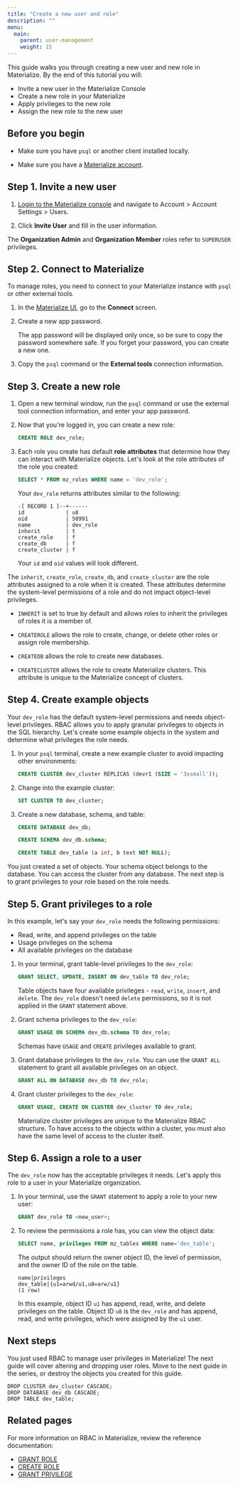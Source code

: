 ```yaml
---
title: "Create a new user and role"
description: ""
menu:
  main:
    parent: user-management
    weight: 15
---
```


This guide walks you through creating a new user and new role in Materialize. By
the end of this tutorial you will:

* Invite a new user in the Materialize Console
* Create a new role in your Materialize
* Apply privileges to the new role
* Assign the new role to the new user

## Before you begin

* Make sure you have `psql` or another client installed locally.

* Make sure you have a [Materialize account](https://materialize.com/register/?utm_campaign=General&utm_source=documentation).

## Step 1. Invite a new user

1. [Login to the Materialize console](https://console.materialize.com/) and navigate to Account > Account
Settings > Users.

1. Click **Invite User** and fill in the user information.

The **Organization Admin** and **Organization Member** roles refer to `SUPERUSER`
privileges.

## Step 2. Connect to Materialize

To manage roles, you need to connect to your Materialize instance with `psql` or
other external tools.

1. In the [Materialize UI](https://console.materialize.com/), go to the **Connect** screen.

1. Create a new app password.

    The app password will be displayed only once, so be sure to copy the password somewhere safe. If you forget your password, you can create a new one.

1. Copy the `psql` command or the **External tools** connection information.

## Step 3. Create a new role

1. Open a new terminal window, run the `psql` command or use the external tool connection information, and enter your app password.

1. Now that you're logged in, you can create a new role:

    ```sql
    CREATE ROLE dev_role;
    ```

1. Each role you create has default **role attributes** that determine how they
    can interact with Materialize objects. Let's look at the role attributes of
    the role you created:

    ```sql
    SELECT * FROM mz_roles WHERE name = 'dev_role';
    ```

    Your `dev_role` returns attributes similar to the following:

    ```nofmt
    -[ RECORD 1 ]--+------
    id             | u8
    oid            | 50991
    name           | dev_role
    inherit        | t
    create_role    | f
    create_db      | f
    create_cluster | f
    ```
    Your `id` and `oid` values will look different.

  The `inherit`, `create_role`, `create_db`, and `create_cluster` are the
  role attributes assigned to a role when it is created. These attributes
  determine the system-level permissions of a role and do not impact object-level privileges.

  * `INHERIT` is set to true by default and allows roles to inherit the
    privileges of roles it is a member of.

  * `CREATEROLE` allows the role to create, change, or delete other roles or
    assign role membership.

  * `CREATEDB` allows the role to create new databases.

  * `CREATECLUSTER` allows the role to create Materialize clusters. This
    attribute is unique to the Materialize concept of clusters.

## Step 4. Create example objects

Your `dev_role` has the default system-level permissions and needs object-level privileges. RBAC allows you to apply granular privileges to objects in the SQL hierarchy. Let's create some example objects in the system and determine what
privileges the role needs.

1. In your `psql` terminal, create a new example cluster to avoid impacting
   other environments:

   ```sql
   CREATE CLUSTER dev_cluster REPLICAS (devr1 (SIZE = '3xsmall'));
   ```

1. Change into the example cluster:


   ```sql
   SET CLUSTER TO dev_cluster;
   ```

1. Create a new database, schema, and table:

   ```sql
   CREATE DATABASE dev_db;
   ```

   ```sql
   CREATE SCHEMA dev_db.schema;
   ```

   ```sql
   CREATE TABLE dev_table (a int, b text NOT NULL);
   ```

You just created a set of objects. Your schema object belongs to
the database. You can access the cluster from any database. The next
step is to grant privileges to your role based on the role needs.

## Step 5. Grant privileges to a role

In this example, let's say your `dev_role` needs the following permissions:

* Read, write, and append privileges on the table
* Usage privileges on the schema
* All available privileges on the database

1. In your terminal, grant table-level privileges to the `dev_role`:

   ```sql
   GRANT SELECT, UPDATE, INSERT ON dev_table TO dev_role;
   ```

   Table objects have four available privileges - `read`, `write`, `insert`, and
   `delete`. The `dev_role` doesn't need `delete` permissions, so it is not
   applied in the `GRANT` statement above.

2. Grant schema privileges to the `dev_role`:

   ```sql
   GRANT USAGE ON SCHEMA dev_db.schema TO dev_role;
   ```

   Schemas have `USAGE` and `CREATE` privileges available to grant.

3. Grant database privileges to the `dev_role`. You can use the `GRANT ALL`
   statement to grant all available privileges on an object.

   ```sql
   GRANT ALL ON DATABASE dev_db TO dev_role;
   ```

4. Grant cluster privileges to the `dev_role`:

   ```sql
   GRANT USAGE, CREATE ON CLUSTER dev_cluster TO dev_role;
   ```

   Materialize cluster privileges are unique to the Materialize RBAC structure.
   To have access to the objects within a cluster, you must also have the same
   level of access to the cluster itself.

## Step 6. Assign a role to a user

The `dev_role` now has the acceptable privileges it needs. Let's apply this role
to a user in your Materialize organization.

1. In your terminal, use the `GRANT` statement to apply a role to your new user:

   ```sql
   GRANT dev_role TO <new_user>;
   ```

1. To review the permissions a role has, you can view the object data:

   ```sql
   SELECT name, privileges FROM mz_tables WHERE name='dev_table';
   ```

   The output should return the owner object ID, the level of permission, and the owner ID of the role on the table.

   ```nofmt
   name|privileges
   dev_table|{u1=arwd/u1,u8=arw/u1}
   (1 row)
   ```

   In this example, object ID `u1` has append, read, write, and delete
   privileges on the table. Object ID `u8` is the `dev_role` and has append, read, and write privileges,
   which were assigned by the `u1` user.


## Next steps

You just used RBAC to manage user privileges in Materialize! The next guide will
cover altering and dropping user roles. Move to the next guide in the series, or
destroy the objects you created for this guide.

```
DROP CLUSTER dev_cluster CASCADE;
DROP DATABASE dev_db CASCADE;
DROP TABLE dev_table;
```

## Related pages

For more information on RBAC in Materialize, review the reference documentation:

* [GRANT ROLE](https://materialize.com/docs/sql/grant-role/)
* [CREATE ROLE](https://materialize.com/docs/sql/create-role/)
* [GRANT PRIVILEGE](https://materialize.com/docs/sql/grant-privilege/)

